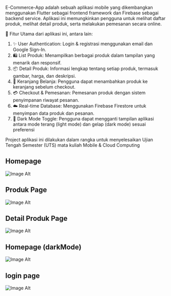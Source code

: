 E-Commerce-App adalah sebuah aplikasi mobile yang dikembangkan menggunakan Flutter sebagai frontend framework dan Firebase sebagai backend service. Aplikasi ini memungkinkan pengguna untuk melihat daftar produk, melihat detail produk, serta melakukan pemesanan secara online.

📱 Fitur Utama dari aplikasi ini, antara lain:
1. ✨ User Authentication: Login & registrasi menggunakan email dan Google Sign-In.
2. 🛍️ List Produk: Menampilkan berbagai produk dalam tampilan yang menarik dan responsif.
3. 📦 Detail Produk: Informasi lengkap tentang setiap produk, termasuk gambar, harga, dan deskripsi.
4. 🛒 Keranjang Belanja: Pengguna dapat menambahkan produk ke keranjang sebelum checkout.
5. 💳 Checkout & Pemesanan: Pemesanan produk dengan sistem penyimpanan riwayat pesanan.
6. ☁️ Real-time Database: Menggunakan Firebase Firestore untuk menyimpan data produk dan pesanan.
7. 🌙 Dark Mode Toggle: Pengguna dapat mengganti tampilan aplikasi antara mode terang (light mode) dan gelap (dark mode) sesuai preferensi

Project aplikasi ini dilakukan dalam rangka untuk menyelesaikan Ujian Tengah Semester (UTS) mata kuliah Mobile & Cloud Computing

## Homepage
![Image Alt](https://github.com/leoncen26/E-Commerce-App/blob/main/assets/images/screenshoot/home_page.png)

## Produk Page
![Image Alt](https://github.com/leoncen26/E-Commerce-App/blob/main/assets/images/screenshoot/produk_page.png)

## Detail Produk Page
![Image Alt](https://github.com/leoncen26/E-Commerce-App/blob/main/assets/images/screenshoot/detail_produk_page.png)

## Homepage (darkMode)
![Image Alt](https://github.com/leoncen26/E-Commerce-App/blob/main/assets/images/screenshoot/home_page_dark_mode.png)

## login page
![Image Alt](https://github.com/leoncen26/E-Commerce-App/blob/main/assets/images/screenshoot/login_page.png)
